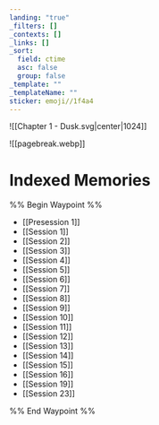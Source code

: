 ```yaml
---
landing: "true"
_filters: []
_contexts: []
_links: []
_sort:
  field: ctime
  asc: false
  group: false
_template: ""
_templateName: ""
sticker: emoji//1f4a4
---
```

![[Chapter 1 - Dusk.svg|center|1024]]

![[pagebreak.webp]]
# Indexed Memories
%% Begin Waypoint %%
- [[Presession 1]]
- [[Session 1]]
- [[Session 2]]
- [[Session 3]]
- [[Session 4]]
- [[Session 5]]
- [[Session 6]]
- [[Session 7]]
- [[Session 8]]
- [[Session 9]]
- [[Session 10]]
- [[Session 11]]
- [[Session 12]]
- [[Session 13]]
- [[Session 14]]
- [[Session 15]]
- [[Session 16]]
- [[Session 19]]
- [[Session 23]]

%% End Waypoint %%